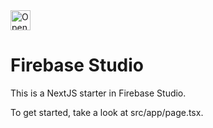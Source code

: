 <a href="https://studio.firebase.google.com/import?url=https%3A%2F%2Fgithub.com%2Fmkhekare%2FDataWise">
  <picture>
    <source
      media="(prefers-color-scheme: dark)"
      srcset="https://cdn.firebasestudio.dev/btn/open_dark_32.svg">
    <source
      media="(prefers-color-scheme: light)"
      srcset="https://cdn.firebasestudio.dev/btn/open_light_32.svg">
    <img
      height="32"
      alt="Open in Firebase Studio"
      src="https://cdn.firebasestudio.dev/btn/open_blue_32.svg">
  </picture>
</a>

# Firebase Studio

This is a NextJS starter in Firebase Studio.

To get started, take a look at src/app/page.tsx.
